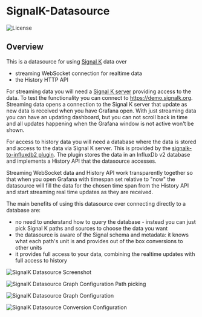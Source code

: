 # SignalK-Datasource

![License](https://img.shields.io/github/license/tkurki/signalk-grafana)

## Overview 

This is a datasource for using [Signal K](https://signalk.org/) data over
- streaming WebSocket connection for realtime data
- the History HTTP API

For streaming data you will need a [Signal K server](https://github.com/SignalK/signalk-server) providing access to the data. To test the functionality you can connect to https://demo.signalk.org. Streaming data opens a connection to the Signal K server that update as new data is received when you have Grafana open. With just streaming data you can have an updating dashboard, but you can not scroll back in time and all updates happening when the Grafana window is not active won't be shown.

For access to history data you will need a database where the data is stored and access to the data via Signal K server. This is provided by the [signalk-to-influxdb2 plugin](https://github.com/tkurki/signalk-to-influxdb2). The plugin stores the data in an InfluxDb v2 database and implements a History API that the datasource accesses.

Streaming WebSocket data and History API work transparently together so that when you open Grafana with timespan set relative to "now" the datasource will fill the data for the chosen time span from the History API and start streaming real time updates as they are received.

The main benefits of using this datasource over connecting directly to a database are:
- no need to understand how to query the database - instead you can just pick Signal K paths and sources to choose the data you want
- the datasource is aware of the Signal schema and metadata: it knows what each path's unit is and provides out of the box conversions to other units
- it provides full access to your data, combining the realtime updates with full access to history

![SignalK Datasource Screenshot](https://github.com/user-attachments/assets/155f2cd6-ff20-429d-b841-bdc187acbeff)

![SignalK Datasource Graph Configuration Path picking](https://github.com/user-attachments/assets/23018162-33b5-400a-9c6a-ec1eee0d6b6f)

![SignalK Datasource Graph Configuration](https://github.com/user-attachments/assets/ba3ad93c-07e7-49e5-b8d4-898326f6f07f)

![SignalK Datasource Conversion Configuration](https://github.com/user-attachments/assets/f1463e0a-484e-4ad2-9354-4f49fcab222e)
